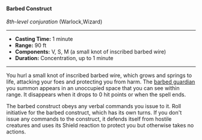 #### Barbed Construct
*8th-level conjuration* (Warlock,Wizard)
___
- **Casting Time:** 1 minute
- **Range:** 90 ft
- **Components:** V, S, M (a small knot of inscribed barbed wire)
- **Duration:** Concentration, up to 1 minute
---
You hurl a small knot of inscribed barbed wire, which grows and springs to life, attacking your foes and protecting you from harm. The [barbed guardian](../../Creatures/Guardian.md#barbed) you summon appears in an unoccupied space that you can see within range. It disappears when it drops to 0 hit points or when the spell ends.

The barbed construct obeys any verbal commands you issue to it. Roll initiative for the barbed construct, which has its own turns. If you don't issue any commands to the construct, it defends itself from hostile creatures and uses its Shield reaction to protect you but otherwise takes no actions.
